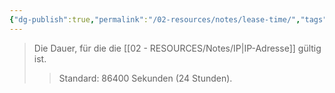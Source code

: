 ```yaml
---
{"dg-publish":true,"permalink":"/02-resources/notes/lease-time/","tags":["netzwerk"],"noteIcon":"","updated":"2025-07-12T13:31:41.304+02:00"}
---
```


>Die Dauer, für die die [[02 - RESOURCES/Notes/IP\|IP-Adresse]] gültig ist.
>>Standard: 86400 Sekunden (24 Stunden).
